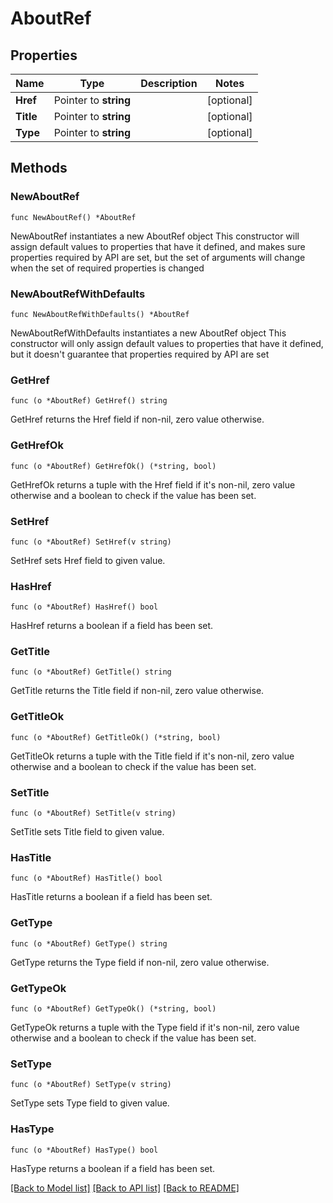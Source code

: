 # AboutRef

## Properties

Name | Type | Description | Notes
------------ | ------------- | ------------- | -------------
**Href** | Pointer to **string** |  | [optional] 
**Title** | Pointer to **string** |  | [optional] 
**Type** | Pointer to **string** |  | [optional] 

## Methods

### NewAboutRef

`func NewAboutRef() *AboutRef`

NewAboutRef instantiates a new AboutRef object
This constructor will assign default values to properties that have it defined,
and makes sure properties required by API are set, but the set of arguments
will change when the set of required properties is changed

### NewAboutRefWithDefaults

`func NewAboutRefWithDefaults() *AboutRef`

NewAboutRefWithDefaults instantiates a new AboutRef object
This constructor will only assign default values to properties that have it defined,
but it doesn't guarantee that properties required by API are set

### GetHref

`func (o *AboutRef) GetHref() string`

GetHref returns the Href field if non-nil, zero value otherwise.

### GetHrefOk

`func (o *AboutRef) GetHrefOk() (*string, bool)`

GetHrefOk returns a tuple with the Href field if it's non-nil, zero value otherwise
and a boolean to check if the value has been set.

### SetHref

`func (o *AboutRef) SetHref(v string)`

SetHref sets Href field to given value.

### HasHref

`func (o *AboutRef) HasHref() bool`

HasHref returns a boolean if a field has been set.

### GetTitle

`func (o *AboutRef) GetTitle() string`

GetTitle returns the Title field if non-nil, zero value otherwise.

### GetTitleOk

`func (o *AboutRef) GetTitleOk() (*string, bool)`

GetTitleOk returns a tuple with the Title field if it's non-nil, zero value otherwise
and a boolean to check if the value has been set.

### SetTitle

`func (o *AboutRef) SetTitle(v string)`

SetTitle sets Title field to given value.

### HasTitle

`func (o *AboutRef) HasTitle() bool`

HasTitle returns a boolean if a field has been set.

### GetType

`func (o *AboutRef) GetType() string`

GetType returns the Type field if non-nil, zero value otherwise.

### GetTypeOk

`func (o *AboutRef) GetTypeOk() (*string, bool)`

GetTypeOk returns a tuple with the Type field if it's non-nil, zero value otherwise
and a boolean to check if the value has been set.

### SetType

`func (o *AboutRef) SetType(v string)`

SetType sets Type field to given value.

### HasType

`func (o *AboutRef) HasType() bool`

HasType returns a boolean if a field has been set.


[[Back to Model list]](../README.md#documentation-for-models) [[Back to API list]](../README.md#documentation-for-api-endpoints) [[Back to README]](../README.md)


